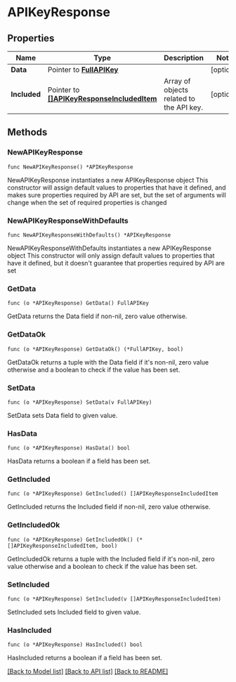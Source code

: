 # APIKeyResponse

## Properties

Name | Type | Description | Notes
---- | ---- | ----------- | ------
**Data** | Pointer to [**FullAPIKey**](FullAPIKey.md) |  | [optional] 
**Included** | Pointer to [**[]APIKeyResponseIncludedItem**](APIKeyResponseIncludedItem.md) | Array of objects related to the API key. | [optional] 

## Methods

### NewAPIKeyResponse

`func NewAPIKeyResponse() *APIKeyResponse`

NewAPIKeyResponse instantiates a new APIKeyResponse object
This constructor will assign default values to properties that have it defined,
and makes sure properties required by API are set, but the set of arguments
will change when the set of required properties is changed

### NewAPIKeyResponseWithDefaults

`func NewAPIKeyResponseWithDefaults() *APIKeyResponse`

NewAPIKeyResponseWithDefaults instantiates a new APIKeyResponse object
This constructor will only assign default values to properties that have it defined,
but it doesn't guarantee that properties required by API are set

### GetData

`func (o *APIKeyResponse) GetData() FullAPIKey`

GetData returns the Data field if non-nil, zero value otherwise.

### GetDataOk

`func (o *APIKeyResponse) GetDataOk() (*FullAPIKey, bool)`

GetDataOk returns a tuple with the Data field if it's non-nil, zero value otherwise
and a boolean to check if the value has been set.

### SetData

`func (o *APIKeyResponse) SetData(v FullAPIKey)`

SetData sets Data field to given value.

### HasData

`func (o *APIKeyResponse) HasData() bool`

HasData returns a boolean if a field has been set.

### GetIncluded

`func (o *APIKeyResponse) GetIncluded() []APIKeyResponseIncludedItem`

GetIncluded returns the Included field if non-nil, zero value otherwise.

### GetIncludedOk

`func (o *APIKeyResponse) GetIncludedOk() (*[]APIKeyResponseIncludedItem, bool)`

GetIncludedOk returns a tuple with the Included field if it's non-nil, zero value otherwise
and a boolean to check if the value has been set.

### SetIncluded

`func (o *APIKeyResponse) SetIncluded(v []APIKeyResponseIncludedItem)`

SetIncluded sets Included field to given value.

### HasIncluded

`func (o *APIKeyResponse) HasIncluded() bool`

HasIncluded returns a boolean if a field has been set.


[[Back to Model list]](../README.md#documentation-for-models) [[Back to API list]](../README.md#documentation-for-api-endpoints) [[Back to README]](../README.md)


